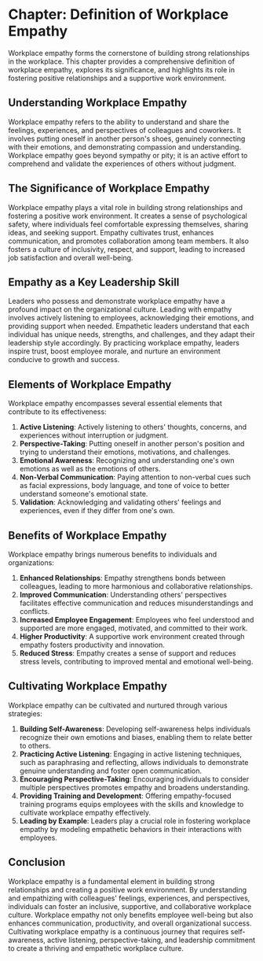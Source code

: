 Chapter: Definition of Workplace Empathy
========================================

Workplace empathy forms the cornerstone of building strong relationships in the workplace. This chapter provides a comprehensive definition of workplace empathy, explores its significance, and highlights its role in fostering positive relationships and a supportive work environment.

Understanding Workplace Empathy
-------------------------------

Workplace empathy refers to the ability to understand and share the feelings, experiences, and perspectives of colleagues and coworkers. It involves putting oneself in another person's shoes, genuinely connecting with their emotions, and demonstrating compassion and understanding. Workplace empathy goes beyond sympathy or pity; it is an active effort to comprehend and validate the experiences of others without judgment.

The Significance of Workplace Empathy
-------------------------------------

Workplace empathy plays a vital role in building strong relationships and fostering a positive work environment. It creates a sense of psychological safety, where individuals feel comfortable expressing themselves, sharing ideas, and seeking support. Empathy cultivates trust, enhances communication, and promotes collaboration among team members. It also fosters a culture of inclusivity, respect, and support, leading to increased job satisfaction and overall well-being.

Empathy as a Key Leadership Skill
---------------------------------

Leaders who possess and demonstrate workplace empathy have a profound impact on the organizational culture. Leading with empathy involves actively listening to employees, acknowledging their emotions, and providing support when needed. Empathetic leaders understand that each individual has unique needs, strengths, and challenges, and they adapt their leadership style accordingly. By practicing workplace empathy, leaders inspire trust, boost employee morale, and nurture an environment conducive to growth and success.

Elements of Workplace Empathy
-----------------------------

Workplace empathy encompasses several essential elements that contribute to its effectiveness:

1. **Active Listening**: Actively listening to others' thoughts, concerns, and experiences without interruption or judgment.
2. **Perspective-Taking**: Putting oneself in another person's position and trying to understand their emotions, motivations, and challenges.
3. **Emotional Awareness**: Recognizing and understanding one's own emotions as well as the emotions of others.
4. **Non-Verbal Communication**: Paying attention to non-verbal cues such as facial expressions, body language, and tone of voice to better understand someone's emotional state.
5. **Validation**: Acknowledging and validating others' feelings and experiences, even if they differ from one's own.

Benefits of Workplace Empathy
-----------------------------

Workplace empathy brings numerous benefits to individuals and organizations:

1. **Enhanced Relationships**: Empathy strengthens bonds between colleagues, leading to more harmonious and collaborative relationships.
2. **Improved Communication**: Understanding others' perspectives facilitates effective communication and reduces misunderstandings and conflicts.
3. **Increased Employee Engagement**: Employees who feel understood and supported are more engaged, motivated, and committed to their work.
4. **Higher Productivity**: A supportive work environment created through empathy fosters productivity and innovation.
5. **Reduced Stress**: Empathy creates a sense of support and reduces stress levels, contributing to improved mental and emotional well-being.

Cultivating Workplace Empathy
-----------------------------

Workplace empathy can be cultivated and nurtured through various strategies:

1. **Building Self-Awareness**: Developing self-awareness helps individuals recognize their own emotions and biases, enabling them to relate better to others.
2. **Practicing Active Listening**: Engaging in active listening techniques, such as paraphrasing and reflecting, allows individuals to demonstrate genuine understanding and foster open communication.
3. **Encouraging Perspective-Taking**: Encouraging individuals to consider multiple perspectives promotes empathy and broadens understanding.
4. **Providing Training and Development**: Offering empathy-focused training programs equips employees with the skills and knowledge to cultivate workplace empathy effectively.
5. **Leading by Example**: Leaders play a crucial role in fostering workplace empathy by modeling empathetic behaviors in their interactions with employees.

Conclusion
----------

Workplace empathy is a fundamental element in building strong relationships and creating a positive work environment. By understanding and empathizing with colleagues' feelings, experiences, and perspectives, individuals can foster an inclusive, supportive, and collaborative workplace culture. Workplace empathy not only benefits employee well-being but also enhances communication, productivity, and overall organizational success. Cultivating workplace empathy is a continuous journey that requires self-awareness, active listening, perspective-taking, and leadership commitment to create a thriving and empathetic workplace culture.
